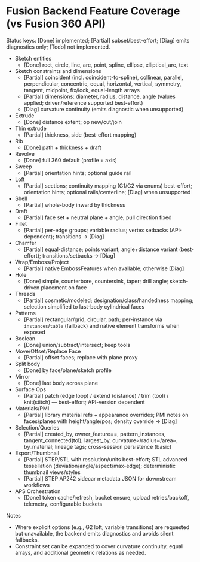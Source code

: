 # Fusion Backend Feature Coverage (vs Fusion 360 API)

Status keys: [Done] implemented; [Partial] subset/best-effort; [Diag] emits diagnostics only; [Todo] not implemented.

- Sketch entities
  - [Done] rect, circle, line, arc, point, spline, ellipse, elliptical_arc, text
- Sketch constraints and dimensions
  - [Partial] coincident (incl. coincident-to-spline), collinear, parallel, perpendicular, concentric, equal, horizontal, vertical, symmetry, tangent, midpoint, fix/lock, equal-length arrays
  - [Partial] dimensions: diameter, radius, distance, angle (values applied; driven/reference supported best-effort)
  - [Diag] curvature continuity (emits diagnostic when unsupported)
- Extrude
  - [Done] distance extent; op new/cut/join
- Thin extrude
  - [Partial] thickness, side (best-effort mapping)
- Rib
  - [Done] path + thickness + draft
- Revolve
  - [Done] full 360 default (profile + axis)
- Sweep
  - [Partial] orientation hints; optional guide rail
- Loft
  - [Partial] sections; continuity mapping (G1/G2 via enums) best-effort; orientation hints; optional rails/centerline; [Diag] when unsupported
- Shell
  - [Partial] whole-body inward by thickness
- Draft
  - [Partial] face set + neutral plane + angle; pull direction fixed
- Fillet
  - [Partial] per-edge groups; variable radius; vertex setbacks (API-dependent); transitions → [Diag]
- Chamfer
  - [Partial] equal-distance; points variant; angle+distance variant (best-effort); transitions/setbacks → [Diag]
- Wrap/Emboss/Project
  - [Partial] native EmbossFeatures when available; otherwise [Diag]
- Hole
  - [Done] simple, counterbore, countersink, taper; drill angle; sketch-driven placement on face
- Threads
  - [Partial] cosmetic/modeled; designation/class/handedness mapping; selection simplified to last-body cylindrical faces
- Patterns
  - [Partial] rectangular/grid, circular, path; per-instance via `instances`/`table` (fallback) and native element transforms when exposed
- Boolean
  - [Done] union/subtract/intersect; keep tools
- Move/Offset/Replace Face
  - [Partial] offset faces; replace with plane proxy
- Split body
  - [Done] by face/plane/sketch profile
- Mirror
  - [Done] last body across plane
- Surface Ops
  - [Partial] patch (edge loop) / extend (distance) / trim (tool) / knit(stitch) — best-effort; API-version dependent
- Materials/PMI
  - [Partial] library material refs + appearance overrides; PMI notes on faces/planes with height/angle/pos; density override → [Diag]
- Selection/Queries
  - [Partial] created_by, owner_feature==, pattern_instances, tangent_connected(tol), largest_by, curvature≈/radius≈/area≈, by_material; lineage tags; cross-session persistence (basic)
- Export/Thumbnail
  - [Partial] STEP/STL with resolution/units best-effort; STL advanced tessellation (deviation/angle/aspect/max-edge); deterministic thumbnail views/styles
  - [Partial] STEP AP242 sidecar metadata JSON for downstream workflows
- APS Orchestration
  - [Done] token cache/refresh, bucket ensure, upload retries/backoff, telemetry, configurable buckets

Notes
- Where explicit options (e.g., G2 loft, variable transitions) are requested but unavailable, the backend emits diagnostics and avoids silent fallbacks.
- Constraint set can be expanded to cover curvature continuity, equal arrays, and additional geometric relations as needed.
